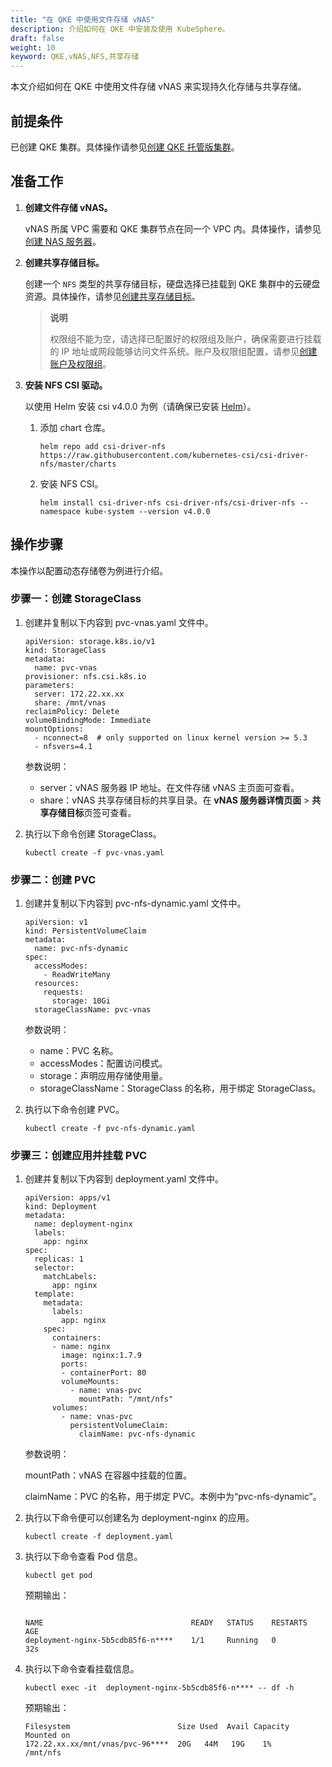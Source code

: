 ```yaml
---
title: "在 QKE 中使用文件存储 vNAS"
description: 介绍如何在 QKE 中安装及使用 KubeSphere。
draft: false
weight: 10
keyword: QKE,vNAS,NFS,共享存储
---
```


本文介绍如何在 QKE 中使用文件存储 vNAS 来实现持久化存储与共享存储。

## 前提条件

已创建 QKE 集群。具体操作请参见[创建 QKE 托管版集群](/container/qke_plus/quickstart/create_hosting_cluster/)。

## 准备工作

1. **创建文件存储 vNAS。**

   vNAS 所属 VPC 需要和 QKE 集群节点在同一个 VPC 内。具体操作，请参见[创建 NAS 服务器](/storage/vnas/manual/vnas_basic_operation/#创建-vnas-服务器)。

2. **创建共享存储目标。**

   创建一个 `NFS` 类型的共享存储目标，硬盘选择已挂载到 QKE 集群中的云硬盘资源。具体操作，请参见[创建共享存储目标](/storage/vnas/manual/vnas_basic_operation/#创建共享存储目标)。

   > **说明**
   >
   > 权限组不能为空，请选择已配置好的权限组及账户，确保需要进行挂载的 IP 地址或网段能够访问文件系统。账户及权限组配置，请参见[创建账户及权限组](/storage/vnas/manual/vnas_basic_operation/#账户)。

3. **安装 NFS CSI 驱动。**

   以使用 Helm 安装 csi v4.0.0 为例（请确保已安装 [Helm](https://helm.sh/zh/docs/intro/install/)）。

   1. 添加 chart 仓库。

      ```
      helm repo add csi-driver-nfs https://raw.githubusercontent.com/kubernetes-csi/csi-driver-nfs/master/charts
      ```

   2. 安装 NFS CSI。

      ```
      helm install csi-driver-nfs csi-driver-nfs/csi-driver-nfs --namespace kube-system --version v4.0.0
      ```

## 操作步骤

本操作以配置动态存储卷为例进行介绍。

### 步骤一：创建 StorageClass

1. 创建并复制以下内容到 pvc-vnas.yaml 文件中。

   ```
   apiVersion: storage.k8s.io/v1
   kind: StorageClass
   metadata:
     name: pvc-vnas
   provisioner: nfs.csi.k8s.io
   parameters:
     server: 172.22.xx.xx
     share: /mnt/vnas
   reclaimPolicy: Delete
   volumeBindingMode: Immediate
   mountOptions:
     - nconnect=8  # only supported on linux kernel version >= 5.3
     - nfsvers=4.1
   ```

   参数说明：

   - server：vNAS 服务器 IP 地址。在文件存储 vNAS 主页面可查看。
   - share：vNAS 共享存储目标的共享目录。在 **vNAS 服务器详情页面** > **共享存储目标**页签可查看。

2. 执行以下命令创建 StorageClass。

   ```
   kubectl create -f pvc-vnas.yaml
   ```

### 步骤二：创建 PVC

1. 创建并复制以下内容到 pvc-nfs-dynamic.yaml 文件中。

   ```
   apiVersion: v1
   kind: PersistentVolumeClaim
   metadata:
     name: pvc-nfs-dynamic
   spec:
     accessModes:
       - ReadWriteMany
     resources:
       requests:
         storage: 10Gi
     storageClassName: pvc-vnas
   ```

   参数说明：

   - name：PVC 名称。
   - accessModes：配置访问模式。
   - storage：声明应用存储使用量。
   - storageClassName：StorageClass 的名称，用于绑定 StorageClass。

2. 执行以下命令创建 PVC。

   ```
   kubectl create -f pvc-nfs-dynamic.yaml
   ```

### 步骤三：创建应用并挂载 PVC

1. 创建并复制以下内容到 deployment.yaml 文件中。

   ```
   apiVersion: apps/v1
   kind: Deployment
   metadata:
     name: deployment-nginx
     labels:
       app: nginx
   spec:
     replicas: 1
     selector:
       matchLabels:
         app: nginx
     template:
       metadata:
         labels:
           app: nginx
       spec:
         containers:
         - name: nginx
           image: nginx:1.7.9
           ports:
           - containerPort: 80
           volumeMounts:
             - name: vnas-pvc
               mountPath: "/mnt/nfs"
         volumes:
           - name: vnas-pvc
             persistentVolumeClaim:
               claimName: pvc-nfs-dynamic
   ```

   参数说明：

   mountPath：vNAS 在容器中挂载的位置。

   claimName：PVC 的名称，用于绑定 PVC。本例中为“pvc-nfs-dynamic”。

2. 执行以下命令便可以创建名为 deployment-nginx 的应用。

   ```
   kubectl create -f deployment.yaml 
   ```

3. 执行以下命令查看 Pod 信息。

   ```
   kubectl get pod
   ```

   预期输出：

   ```
   
   NAME                                 READY   STATUS    RESTARTS   AGE
   deployment-nginx-5b5cdb85f6-n****    1/1     Running   0          32s
   ```

4. 执行以下命令查看挂载信息。

   ```
   kubectl exec -it  deployment-nginx-5b5cdb85f6-n**** -- df -h
   ```

   预期输出：

   ```
   Filesystem                        Size Used  Avail Capacity  Mounted on
   172.22.xx.xx/mnt/vnas/pvc-96****  20G   44M   19G    1%       /mnt/nfs
   ```

   





